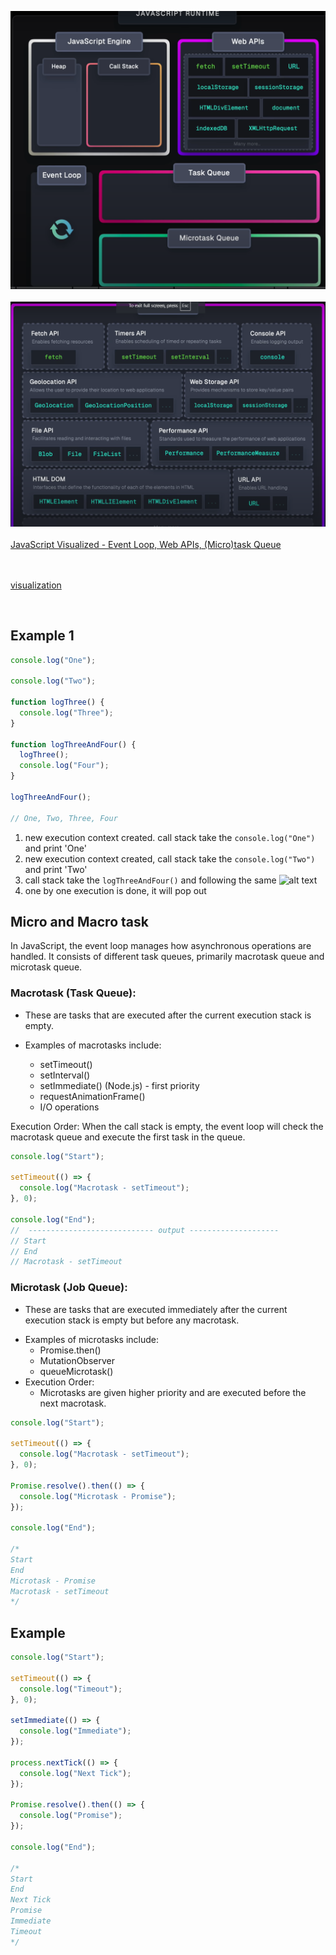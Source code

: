![Javascript runtime]({EB8826C2-1D52-4C5E-B422-75ED26B4505A}.png)
<br><br>
![Web APIs]({751B5142-34C7-4BF8-BCC4-10A64710F5E8}.png) <br><br>
[JavaScript Visualized - Event Loop, Web APIs, (Micro)task Queue](https://www.youtube.com/watch?v=eiC58R16hb8&list=PLvmkSMJ8O14Cy6cUYQhDRa0AEv7KUUutu)

<br> <br>
[visualization](https://www.jsv9000.app/)

<br >

## Example 1

```js
console.log("One");

console.log("Two");

function logThree() {
  console.log("Three");
}

function logThreeAndFour() {
  logThree();
  console.log("Four");
}

logThreeAndFour();

// One, Two, Three, Four
```

1. new execution context created. call stack take the `console.log("One")` and print 'One'
2. new execution context created, call stack take the `console.log("Two")` and print 'Two'
3. call stack take the `logThreeAndFour()` and following the same
   ![alt text](../images/{66DFF32D-4C80-45D3-9F3F-738CC9936878}.png)
4. one by one execution is done, it will pop out

## Micro and Macro task

In JavaScript, the event loop manages how asynchronous operations are handled. It consists of different task queues, primarily macrotask queue and microtask queue.

### Macrotask (Task Queue):

- These are tasks that are executed after the current execution stack is empty.
- Examples of macrotasks include:

  - setTimeout()
  - setInterval()
  - setImmediate() (Node.js) - first priority
  - requestAnimationFrame()
  - I/O operations

Execution Order:
When the call stack is empty, the event loop will check the macrotask queue and execute the first task in the queue.

```js
console.log("Start");

setTimeout(() => {
  console.log("Macrotask - setTimeout");
}, 0);

console.log("End");
//  ---------------------------- output --------------------
// Start
// End
// Macrotask - setTimeout
```

### Microtask (Job Queue):

- These are tasks that are executed immediately after the current execution stack is empty but before any macrotask.

* Examples of microtasks include:
  - Promise.then()
  - MutationObserver
  - queueMicrotask()
* Execution Order:
  - Microtasks are given higher priority and are executed before the next macrotask.

```js
console.log("Start");

setTimeout(() => {
  console.log("Macrotask - setTimeout");
}, 0);

Promise.resolve().then(() => {
  console.log("Microtask - Promise");
});

console.log("End");

/*
Start
End
Microtask - Promise
Macrotask - setTimeout
*/
```

## Example
```js
console.log("Start");

setTimeout(() => {
  console.log("Timeout");
}, 0);

setImmediate(() => {
  console.log("Immediate");
});

process.nextTick(() => {
  console.log("Next Tick");
});

Promise.resolve().then(() => {
  console.log("Promise");
});

console.log("End");

/*
Start
End
Next Tick
Promise
Immediate
Timeout
*/
```